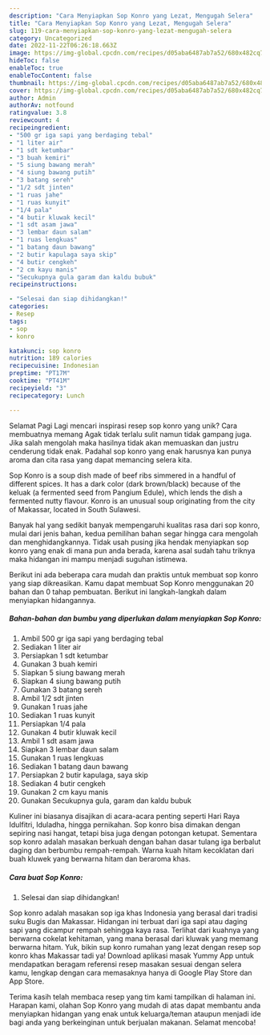 ```yaml
---
description: "Cara Menyiapkan Sop Konro yang Lezat, Mengugah Selera"
title: "Cara Menyiapkan Sop Konro yang Lezat, Mengugah Selera"
slug: 119-cara-menyiapkan-sop-konro-yang-lezat-mengugah-selera
category: Uncategorized
date: 2022-11-22T06:26:18.663Z
image: https://img-global.cpcdn.com/recipes/d05aba6487ab7a52/680x482cq70/sop-konro-foto-resep-utama.jpg
hideToc: false
enableToc: true
enableTocContent: false
thumbnail: https://img-global.cpcdn.com/recipes/d05aba6487ab7a52/680x482cq70/sop-konro-foto-resep-utama.jpg
cover: https://img-global.cpcdn.com/recipes/d05aba6487ab7a52/680x482cq70/sop-konro-foto-resep-utama.jpg
author: Admin
authorAv: notfound
ratingvalue: 3.8
reviewcount: 4
recipeingredient:
- "500 gr iga sapi yang berdaging tebal"
- "1 liter air"
- "1 sdt ketumbar"
- "3 buah kemiri"
- "5 siung bawang merah"
- "4 siung bawang putih"
- "3 batang sereh"
- "1/2 sdt jinten"
- "1 ruas jahe"
- "1 ruas kunyit"
- "1/4 pala"
- "4 butir kluwak kecil"
- "1 sdt asam jawa"
- "3 lembar daun salam"
- "1 ruas lengkuas"
- "1 batang daun bawang"
- "2 butir kapulaga saya skip"
- "4 butir cengkeh"
- "2 cm kayu manis"
- "Secukupnya gula garam dan kaldu bubuk"
recipeinstructions:

- "Selesai dan siap dihidangkan!"
categories:
- Resep
tags:
- sop
- konro

katakunci: sop konro 
nutrition: 189 calories
recipecuisine: Indonesian
preptime: "PT17M"
cooktime: "PT41M"
recipeyield: "3"
recipecategory: Lunch

---
```



Selamat Pagi Lagi mencari inspirasi resep sop konro yang unik? Cara membuatnya memang Agak tidak terlalu sulit namun tidak gampang juga. Jika salah mengolah maka hasilnya tidak akan memuaskan dan justru cenderung tidak enak. Padahal sop konro yang enak harusnya kan punya aroma dan cita rasa yang dapat memancing selera kita.


Sop Konro is a soup dish made of beef ribs simmered in a handful of different spices. It has a dark color (dark brown/black) because of the keluak (a fermented seed from Pangium Edule), which lends the dish a fermented nutty flavour. Konro is an unusual soup originating from the city of Makassar, located in South Sulawesi.

Banyak hal yang sedikit banyak mempengaruhi kualitas rasa dari sop konro, mulai dari jenis bahan, kedua pemilihan bahan segar hingga cara mengolah dan menghidangkannya. Tidak usah pusing jika hendak menyiapkan sop konro yang enak di mana pun anda berada, karena asal sudah tahu triknya maka hidangan ini mampu menjadi suguhan istimewa.


Berikut ini ada beberapa cara mudah dan praktis untuk membuat sop konro yang siap dikreasikan. Kamu dapat membuat Sop Konro menggunakan 20 bahan dan 0 tahap pembuatan. Berikut ini langkah-langkah dalam menyiapkan hidangannya.

<!--inarticleads1-->

##### Bahan-bahan dan bumbu yang diperlukan dalam menyiapkan Sop Konro:

1. Ambil 500 gr iga sapi yang berdaging tebal
1. Sediakan 1 liter air
1. Persiapkan 1 sdt ketumbar
1. Gunakan 3 buah kemiri
1. Siapkan 5 siung bawang merah
1. Siapkan 4 siung bawang putih
1. Gunakan 3 batang sereh
1. Ambil 1/2 sdt jinten
1. Gunakan 1 ruas jahe
1. Sediakan 1 ruas kunyit
1. Persiapkan 1/4 pala
1. Gunakan 4 butir kluwak kecil
1. Ambil 1 sdt asam jawa
1. Siapkan 3 lembar daun salam
1. Gunakan 1 ruas lengkuas
1. Sediakan 1 batang daun bawang
1. Persiapkan 2 butir kapulaga, saya skip
1. Sediakan 4 butir cengkeh
1. Gunakan 2 cm kayu manis
1. Gunakan Secukupnya gula, garam dan kaldu bubuk


Kuliner ini biasanya disajikan di acara-acara penting seperti Hari Raya Idulfitri, Iduladha, hingga pernikahan. Sop konro bisa dimakan dengan sepiring nasi hangat, tetapi bisa juga dengan potongan ketupat. Sementara sop konro adalah masakan berkuah dengan bahan dasar tulang iga berbalut daging dan berbumbu rempah-rempah. Warna kuah hitam kecoklatan dari buah kluwek yang berwarna hitam dan beraroma khas. 

<!--inarticleads2-->

##### Cara buat Sop Konro:


1. Selesai dan siap dihidangkan!

Sop konro adalah masakan sop iga khas Indonesia yang berasal dari tradisi suku Bugis dan Makassar. Hidangan ini terbuat dari iga sapi atau daging sapi yang dicampur rempah sehingga kaya rasa. Terlihat dari kuahnya yang berwarna cokelat kehitaman, yang mana berasal dari kluwak yang memang berwarna hitam. Yuk, bikin sup konro rumahan yang lezat dengan resep sop konro khas Makassar tadi ya! Download aplikasi masak Yummy App untuk mendapatkan beragam referensi resep masakan sesuai dengan selera kamu, lengkap dengan cara memasaknya hanya di Google Play Store dan App Store. 

Terima kasih telah membaca resep yang tim kami tampilkan di halaman ini. Harapan kami, olahan Sop Konro yang mudah di atas dapat membantu anda menyiapkan hidangan yang enak untuk keluarga/teman ataupun menjadi ide bagi anda yang berkeinginan untuk berjualan makanan. Selamat mencoba!
